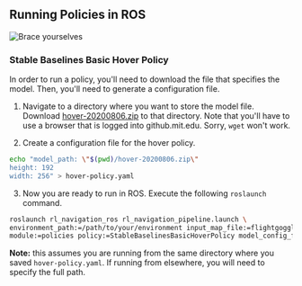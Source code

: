 ## Running Policies in ROS

![Brace yourselves](https://memegenerator.net/img/instances/68268988/brace-yourselves-artificial-intelligence-is-coming.jpg)

### Stable Baselines Basic Hover Policy

In order to run a policy, you'll need to download the file that specifies the model.
Then, you'll need to generate a configuration file.

1. Navigate to a directory where you want to store the model file. 
Download [hover-20200806.zip](https://github.mit.edu/aiia-suas-disaster-response/rl_navigation/releases/download/v0.1-alpha/hover-20200806.zip) to that directory.
Note that you'll have to use a browser that is logged into github.mit.edu.
Sorry, `wget` won't work.

2. Create a configuration file for the hover policy.
```sh
echo "model_path: \"$(pwd)/hover-20200806.zip\"
height: 192
width: 256" > hover-policy.yaml
```

3. Now you are ready to run in ROS. Execute the following `roslaunch` command.
```sh
roslaunch rl_navigation_ros rl_navigation_pipeline.launch \
environment_path:=/path/to/your/environment input_map_file:=flightgoggles_map.yaml \
module:=policies policy:=StableBaselinesBasicHoverPolicy model_config_file:=$(pwd)/hover-policy.yaml
```
**Note:** this assumes you are running from the same directory where you saved `hover-policy.yaml`.
If running from elsewhere, you will need to specify the full path.
